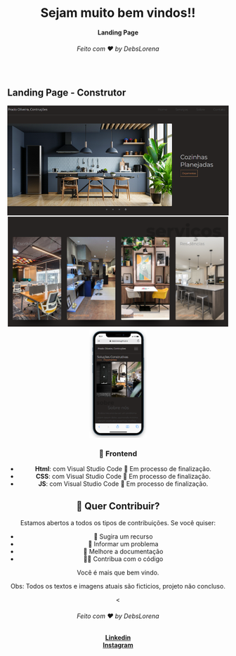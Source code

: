  <div align="center">
  <h1>Sejam muito bem vindos!!</h1>
  <strong>Landing Page</strong>
  <h6>Feito com ❤️ by DebsLorena</h6>
</div>
<br>


## Landing Page - Construtor
<div align="center">
    <img src="./print.PNG" alt="daily.dev" height="250">
    <img src="./print1.PNG" alt="daily.dev" height="250">
    <img src="./print2.PNG" alt="daily.dev" height="250">
   
 
### 🎨 Frontend

*  **Html**: com Visual Studio Code :hammer: Em processo de finalização.
*  **CSS**: com Visual Studio Code :hammer: Em processo de finalização.
*  **JS**: com Visual Studio Code :hammer: Em processo de finalização.


## 🙌 Quer Contribuir?

Estamos abertos a todos os tipos de contribuições. Se você quiser:
* 🤔 Sugira um recurso
* 🐛 Informar um problema
* 📖 Melhore a documentação
* 👨‍💻 Contribua com o código

Você é mais que bem vindo. 

Obs: Todos os textos e imagens atuais são ficticios, projeto não concluso.

<

<div align="center">
    <h6>Feito com ❤️ by DebsLorena</h6>
    <a href="https://www.linkedin.com/in/loredebs/"><strong>Linkedin</strong></a></br>
    <a href="https://www.instagram.com/debslorena/"><strong>Instagram</strong></a>
</div>
